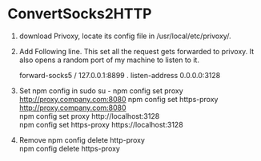 ConvertSocks2HTTP
===========

1. download Privoxy, locate its config file in /usr/local/etc/privoxy/. 
2. Add Following line. This set all the request gets forwarded to privoxy. It also opens a random port of my machine to listen to it.

    forward-socks5 / 127.0.0.1:8899 . 
    listen-address  0.0.0.0:3128   

3. Set npm config in sudo su - 
    npm config set proxy http://proxy.company.com:8080
    npm config set https-proxy http://proxy.company.com:8080    
    npm config set proxy http://localhost:3128  
    npm config set https-proxy https://localhost:3128   

4. Remove
    npm config delete http-proxy    
    npm config delete https-proxy   
